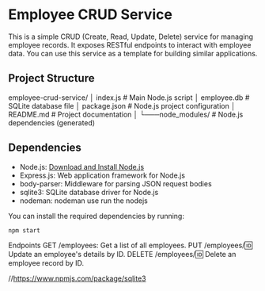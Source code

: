# Employee CRUD Service

This is a simple CRUD (Create, Read, Update, Delete) service for managing employee records. It exposes RESTful endpoints to interact with employee data. You can use this service as a template for building similar applications.

## Project Structure

employee-crud-service/
│ index.js # Main Node.js script
│ employee.db # SQLite database file
│ package.json # Node.js project configuration
│ README.md # Project documentation
│
└───node_modules/ # Node.js dependencies (generated)

## Dependencies

- Node.js: [Download and Install Node.js](https://nodejs.org/)
- Express.js: Web application framework for Node.js
- body-parser: Middleware for parsing JSON request bodies
- sqlite3: SQLite database driver for Node.js
- nodeman: nodeman use run the nodejs

You can install the required dependencies by running:

```bash
npm start

```

Endpoints
GET /employees: Get a list of all employees.
PUT /employees/:id: Update an employee's details by ID.
DELETE /employees/:id: Delete an employee record by ID.

//https://www.npmjs.com/package/sqlite3

